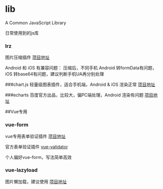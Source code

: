 # lib
A Common JavaScript Library

日常使用到的js库

### lrz
图片压缩插件 [项目地址](https://github.com/think2011/localResizeIMG)

Android 和 iOS 有兼容问题：
压缩后，不同手机 Android 转formData有问题，iOS 转base64有问题，建议判断手机UA再分别处理

###chart.js
轻量级图表插件，适合手机端，Android & iOS 渲染正常 [项目地址](https://github.com/chartjs/Chart.js)

###echarts
百度官方出品，比较大，偏PC端处理，Android 渲染有问题 [项目地址](https://github.com/ecomfe/echarts)

##Vue专用

### vue-form
vue专用表单验证插件 [项目地址](https://github.com/fergaldoyle/vue-form)

官方表单验证插件 [vue-validator](https://github.com/vuejs/vue-validator)

个人偏好vue-form，写法简单高效

### vue-lazyload
图片懒加载，建议使用  [项目地址](https://github.com/hilongjw/vue-lazyload)